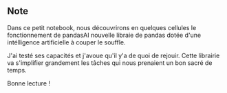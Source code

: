 ## Note
Dans ce petit notebook, nous découvrirons en quelques cellules le fonctionnement de pandasAI nouvelle libraie de pandas dotée d'une intélligence artificielle à couper le souffle.

J'ai testé ses capacités et j'avoue qu'il y'a de quoi de rejouir. Cette librairie va s'implifier grandement les tâches qui nous prenaient un bon sacré de temps. 

Bonne lecture !

